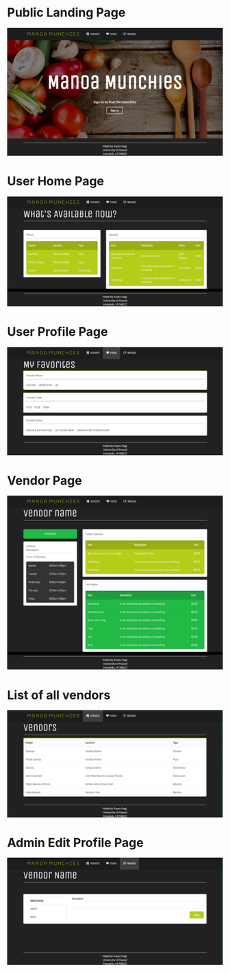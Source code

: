# Public Landing Page
<img class="ui medium right floated image" src="https://github.com/kaseyhagi/final-project-mockup/blob/master/doc/public-landing-page.JPG">

# User Home Page
<img class="ui medium right floated image" src="https://github.com/kaseyhagi/final-project-mockup/blob/master/doc/user-home-page.JPG">

# User Profile Page

<img class="ui medium right floated image" src="https://github.com/kaseyhagi/final-project-mockup/blob/master/doc/user-profile.JPG">

# Vendor Page
<img class="ui medium right floated image" src="https://github.com/kaseyhagi/final-project-mockup/blob/master/doc/vendor-page.JPG">

# List of all vendors
<img class="ui medium right floated image" src="https://github.com/kaseyhagi/final-project-mockup/blob/master/doc/list-of-vendors.JPG">

# Admin Edit Profile Page
<img class="ui medium right floated image" src="https://github.com/kaseyhagi/final-project-mockup/blob/master/doc/admin-profile-page.JPG">


